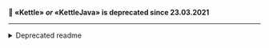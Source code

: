 **🛑 «Kettle» *or* «KettleJava» is deprecated since 23.03.2021**

---

<details>
  
  <summary>Deprecated readme</summary>
  

**:warning: Kettle is still __raw__ and you may encounter issues with using it as your server software. This software is not yet ready for Production use. You have been warned!**

![Kettle](https://i.imgur.com/gkmTKvR.png)

# Kettle

![](https://img.shields.io/badge/Forge-1.12.2%20--%202838-orange.svg?style=for-the-badge)
![Jenkins](https://img.shields.io/jenkins/build/http/ci.josephworks.net/Kettle?label=Build&style=for-the-badge)
![GitHub release (latest by date)](https://img.shields.io/github/v/release/KettleFoundation/Kettle?label=Latest%20Version&style=for-the-badge)

### What's Kettle?

Kettle is the next link in the hybrid server chain:
**Kettle** :arrow_right: Contigo :arrow_right: Thermos :arrow_right: KCauldron :arrow_right: Cauldron :arrow_right: MCPC+

Kettle was initially conceived as a fork of Contigo, but after a few iterations got rid of Contigo's dependencies and can no longer be concidered it's fork, but a standalone hybrid server.

Kettle is dependent on custom Forge and Paper builds, meaning it can run both Craftbukkit/spigot-based plugins and forge-based mods.

We hope to eliminate all issues with craftbukkit forge servers. In the end, we envision a seamless, low lag Kettle experience with support for new 1.12+ versions of Minecraft.

## Deployment

### [Installation](https://github.com/KettleFoundation/Kettle/wiki/Installation)

1. Download the server from the [**Releases** section](https://github.com/KettleFoundation/Kettle/releases)
2. Make a new folder for the server
3. Move the server to the folder and rename it to `kettle.jar`
4. Make a [launch script](https://gist.github.com/aolko/3b7a93107d162b21730c92e5236e3239)

### Building the sources

All builds are available in `build/distributions`

- Clone the Project
  - You can use GitHub Desktop/GitKraken or clone using the terminal 
    - `git clone https://github.com/KettleFoundation/Kettle -b KettleJava` 
  - Next you are gonna want to clone the submodule
    - `git submodule update --init --recursive` 
- Building
  - First you want to setup the project
    - `./gradlew setup`
  - To build the project use the following command
    - `./gradlew launch4j`

  - Now go and get a [drink](https://github.com/KettleFoundation/Kettle/wiki/Drinks) this may take some time

## Chat

You are welcome to visit Kettle Discord server [here](https://discord.gg/RqDjbcM).

## More Kettle!

For unstable/test builds, you can check __[KettleDev](https://github.com/KettleFoundation/KettleDev)__!

For 1.14.4 builds, you can check __[Kettle-1.14.4](https://github.com/KettleFoundation/Kettle-1.14.4)__!

</details>
